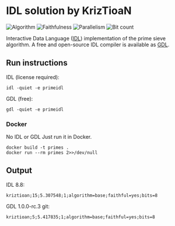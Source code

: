 # IDL solution by KrizTioaN

![Algorithm](https://img.shields.io/badge/Algorithm-base-green)
![Faithfulness](https://img.shields.io/badge/Faithful-yes-green)
![Parallelism](https://img.shields.io/badge/Parallel-no-green)
![Bit count](https://img.shields.io/badge/Bits-unknown-yellowgreen)

Interactive Data Language ([IDL](https://www.l3harrisgeospatial.com/Software-Technology/IDL)) implementation of the prime sieve algorithm. A free and open-source IDL compiler is available as [GDL](https://gnudatalanguage.github.io/index.html).

## Run instructions

IDL (license required):

```
idl -quiet -e primeidl
```
GDL (free):

```
gdl -quiet -e primeidl
```
### Docker

No IDL or GDL Just run it in Docker.

```
docker build -t primes .
docker run --rm primes 2>>/dev/null
```
## Output

IDL 8.8:

```
kriztioan;15;5.307548;1;algorithm=base;faithful=yes;bits=8
```
GDL 1.0.0-rc.3 git:

```
kriztioan;5;5.417835;1;algorithm=base;faithful=yes;bits=8
```
